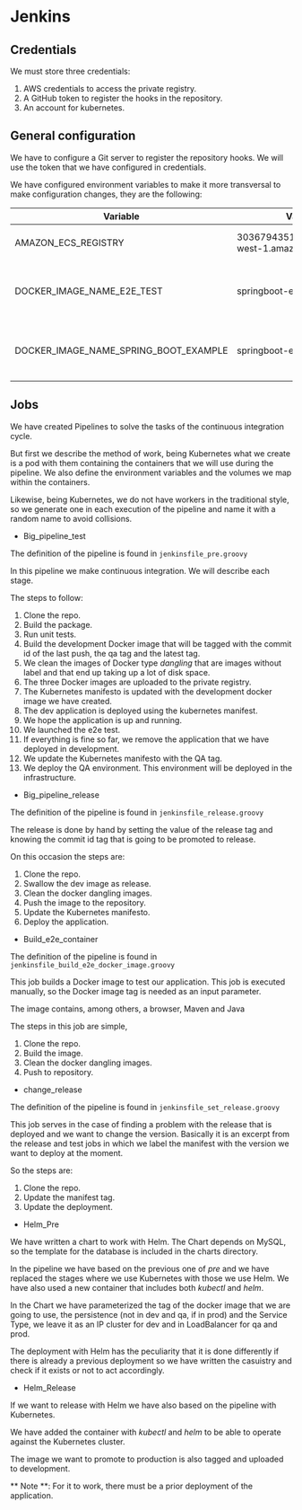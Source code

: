 # Jenkins

## Credentials

We must store three credentials:

1. AWS credentials to access the private registry.
2. A GitHub token to register the hooks in the repository.
3. An account for kubernetes.

## General configuration

We have to configure a Git server to register the repository hooks. We will use the token that we have configured in credentials.

We have configured environment variables to make it more transversal to make configuration changes, they are the following:

| Variable | Valor | Descripción |
| -------- | ----- | ----------- |
| AMAZON_ECS_REGISTRY | 303679435142.dkr.ecr.eu-west-1.amazonaws.com | Registry Docker privado |
| DOCKER_IMAGE_NAME_E2E_TEST | springboot-e2e | Nombre de la imagen Docker para pruebas e2e |
| DOCKER_IMAGE_NAME_SPRING_BOOT_EXAMPLE | springboot-example | Nombre de la imagen Docker para la aplicación |

## Jobs

We have created Pipelines to solve the tasks of the continuous integration cycle.

But first we describe the method of work, being Kubernetes what we create is a pod with them containing the containers that we will use during the pipeline. We also define the environment variables and the volumes we map within the containers.

Likewise, being Kubernetes, we do not have workers in the traditional style, so we generate one in each execution of the pipeline and name it with a random name to avoid collisions.

* Big_pipeline_test

The definition of the pipeline is found in `jenkinsfile_pre.groovy`

In this pipeline we make continuous integration. We will describe each stage.

The steps to follow:

1. Clone the repo.
2. Build the package.
3. Run unit tests.
4. Build the development Docker image that will be tagged with the commit id of the last push, the qa tag and the latest tag.
5. We clean the images of Docker type _dangling_ that are images without label and that end up taking up a lot of disk space.
6. The three Docker images are uploaded to the private registry.
7. The Kubernetes manifesto is updated with the development docker image we have created.
8. The dev application is deployed using the kubernetes manifest.
9. We hope the application is up and running.
10. We launched the e2e test.
11. If everything is fine so far, we remove the application that we have deployed in development.
12. We update the Kubernetes manifesto with the QA tag.
13. We deploy the QA environment. This environment will be deployed in the infrastructure.

* Big_pipeline_release

The definition of the pipeline is found in `jenkinsfile_release.groovy`

The release is done by hand by setting the value of the release tag and knowing the commit id tag that is going to be promoted to release.

On this occasion the steps are:

1. Clone the repo.
2. Swallow the dev image as release.
3. Clean the docker dangling images.
4. Push the image to the repository.
5. Update the Kubernetes manifesto.
6. Deploy the application.

* Build_e2e_container

The definition of the pipeline is found in `jenkinsfile_build_e2e_docker_image.groovy`

This job builds a Docker image to test our application. This job is executed manually, so the Docker image tag is needed as an input parameter.

The image contains, among others, a browser, Maven and Java

The steps in this job are simple,

1. Clone the repo.
2. Build the image.
3. Clean the docker dangling images.
4. Push to repository.

* change_release

The definition of the pipeline is found in `jenkinsfile_set_release.groovy`

This job serves in the case of finding a problem with the release that is deployed and we want to change the version. Basically it is an excerpt from the release and test jobs in which we label the manifest with the version we want to deploy at the moment.

So the steps are:

1. Clone the repo.
2. Update the manifest tag.
3. Update the deployment.

* Helm_Pre

We have written a chart to work with Helm. The Chart depends on MySQL, so the template for the database is included in the charts directory.

In the pipeline we have based on the previous one of _pre_ and we have replaced the stages where we use Kubernetes with those we use Helm. We have also used a new container that includes both _kubectl_ and _helm_.

In the Chart we have parameterized the tag of the docker image that we are going to use, the persistence (not in dev and qa, if in prod) and the Service Type, we leave it as an IP cluster for dev and in LoadBalancer for qa and prod.

The deployment with Helm has the peculiarity that it is done differently if there is already a previous deployment so we have written the casuistry and check if it exists or not to act accordingly.

* Helm_Release

If we want to release with Helm we have also based on the pipeline with Kubernetes.

We have added the container with _kubectl_ and _helm_ to be able to operate against the Kubernetes cluster.

The image we want to promote to production is also tagged and uploaded to development.

** Note **: For it to work, there must be a prior deployment of the application.
